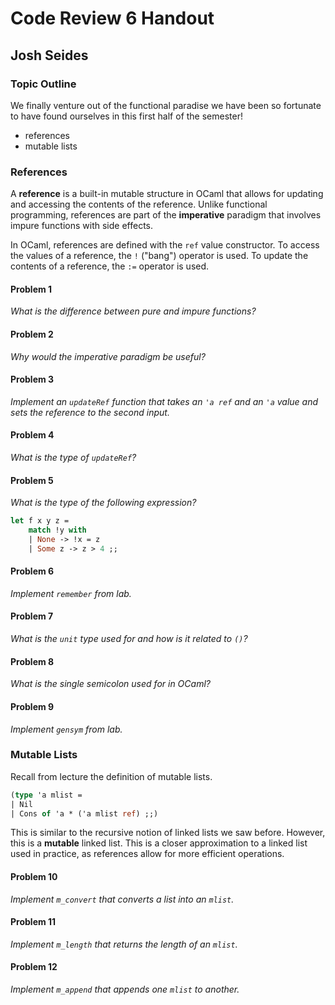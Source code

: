 # Code Review 6 Handout
## Josh Seides

### Topic Outline
We finally venture out of the functional paradise we have been so fortunate to have found ourselves in this first half of the semester!

* references
* mutable lists

### References
A **reference** is a built-in mutable structure in OCaml that allows for updating and accessing the contents of the reference. Unlike functional programming, references are part of the **imperative** paradigm that involves impure functions with side effects.

In OCaml, references are defined with the `ref` value constructor. To access the values of a reference, the `!` ("bang") operator is used. To update the contents of a reference, the `:=` operator is used.

#### Problem 1
*What is the difference between pure and impure functions?*

#### Problem 2
*Why would the imperative paradigm be useful?*

#### Problem 3
*Implement an `updateRef` function that takes an `'a ref` and an `'a` value and sets the reference to the second input.*

#### Problem 4
*What is the type of `updateRef`?*

#### Problem 5
*What is the type of the following expression?*

```ocaml
let f x y z =
    match !y with
    | None -> !x = z
    | Some z -> z > 4 ;;
```

#### Problem 6
*Implement `remember` from lab.*

#### Problem 7
*What is the `unit` type used for and how is it related to `()`?*

#### Problem 8
*What is the single semicolon used for in OCaml?*

#### Problem 9
*Implement `gensym` from lab.*

### Mutable Lists
Recall from lecture the definition of mutable lists.

```ocaml
(type 'a mlist =
| Nil
| Cons of 'a * ('a mlist ref) ;;)
```

This is similar to the recursive notion of linked lists we saw before. However, this is a **mutable** linked list. This is a closer approximation to a linked list used in practice, as references allow for more efficient operations.

#### Problem 10
*Implement `m_convert` that converts a list into an `mlist`.*

#### Problem 11
*Implement `m_length` that returns the length of an `mlist`.*

#### Problem 12
*Implement `m_append` that appends one `mlist` to another.*

